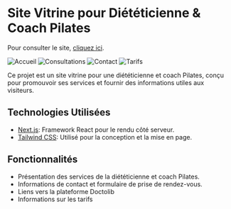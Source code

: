 # Site Vitrine pour Diététicienne & Coach Pilates

Pour consulter le site, [cliquez ici](https://www.chloebailly-dieteticienne.fr/).

![Accueil](screenshot_accueil.png)
![Consultations](screenshot_consult.png)
![Contact](screenshot_contact.png)
![Tarifs](screenshot_tarifs.png)

Ce projet est un site vitrine pour une diététicienne et coach Pilates, conçu pour promouvoir ses services et fournir des informations utiles aux visiteurs.

## Technologies Utilisées

- [Next.js](https://nextjs.org/): Framework React pour le rendu côté serveur.
- [Tailwind CSS](https://tailwindcss.com/): Utilisé pour la conception et la mise en page.

## Fonctionnalités

- Présentation des services de la diététicienne et coach Pilates.
- Informations de contact et formulaire de prise de rendez-vous.
- Liens vers la plateforme Doctolib
- Informations sur les tarifs

